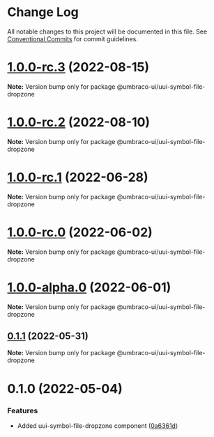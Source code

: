 # Change Log

All notable changes to this project will be documented in this file.
See [Conventional Commits](https://conventionalcommits.org) for commit guidelines.

# [1.0.0-rc.3](https://github.com/umbraco/Umbraco.UI/compare/@umbraco-ui/uui-symbol-file-dropzone@1.0.0-rc.2...@umbraco-ui/uui-symbol-file-dropzone@1.0.0-rc.3) (2022-08-15)

**Note:** Version bump only for package @umbraco-ui/uui-symbol-file-dropzone

# [1.0.0-rc.2](https://github.com/umbraco/Umbraco.UI/compare/@umbraco-ui/uui-symbol-file-dropzone@1.0.0-rc.1...@umbraco-ui/uui-symbol-file-dropzone@1.0.0-rc.2) (2022-08-10)

**Note:** Version bump only for package @umbraco-ui/uui-symbol-file-dropzone

# [1.0.0-rc.1](https://github.com/umbraco/Umbraco.UI/compare/@umbraco-ui/uui-symbol-file-dropzone@1.0.0-rc.0...@umbraco-ui/uui-symbol-file-dropzone@1.0.0-rc.1) (2022-06-28)

**Note:** Version bump only for package @umbraco-ui/uui-symbol-file-dropzone

# [1.0.0-rc.0](https://github.com/umbraco/Umbraco.UI/compare/@umbraco-ui/uui-symbol-file-dropzone@0.1.1...@umbraco-ui/uui-symbol-file-dropzone@1.0.0-rc.0) (2022-06-02)

**Note:** Version bump only for package @umbraco-ui/uui-symbol-file-dropzone

# [1.0.0-alpha.0](https://github.com/umbraco/Umbraco.UI/compare/@umbraco-ui/uui-symbol-file-dropzone@0.1.1...@umbraco-ui/uui-symbol-file-dropzone@1.0.0-alpha.0) (2022-06-01)

**Note:** Version bump only for package @umbraco-ui/uui-symbol-file-dropzone

## [0.1.1](https://github.com/umbraco/Umbraco.UI/compare/@umbraco-ui/uui-symbol-file-dropzone@0.1.0...@umbraco-ui/uui-symbol-file-dropzone@0.1.1) (2022-05-31)

**Note:** Version bump only for package @umbraco-ui/uui-symbol-file-dropzone

# 0.1.0 (2022-05-04)

### Features

- Added uui-symbol-file-dropzone component ([0a6361d](https://github.com/umbraco/Umbraco.UI/commit/0a6361d7da75e3a58195c068f1105221e1c587ff))
